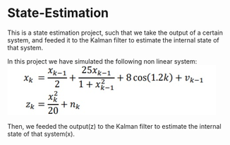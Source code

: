 # State-Estimation
This is a state estimation project, such that we take the output of a certain system, and feeded it to the Kalman filter to estimate the internal state of that system.

 In this project we have simulated the following non linear system:
![alt text](https://github.com/anan0110692/State-Estimation/blob/master/tt.jpg)

Then, we feeded the output(z) to the Kalman filter to estimate the internal state of that system(x).
